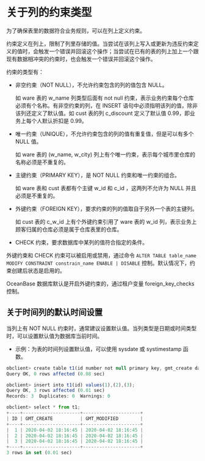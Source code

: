 关于列的约束类型 
=============================



为了确保表里的数据符合业务规则，可以在列上定义约束。

约束定义在列上，限制了列里存储的值。当尝试在该列上写入或更新为违反约束定义的值时，会触发一个错误并回滚这个操作；当尝试在已有的表的列上加上一个跟现有数据相冲突的约束时，也会触发一个错误并回滚这个操作。

约束的类型有：

* 非空约束（NOT NULL），不允许约束包含的列的值包含 NULL。

  如 ware 表的 w_name 列类型后面有 not null 约束，表示业务约束每个仓库必须有个名称。有非空约束的列，在 INSERT 语句中必须指明该列的值，除非该列还定义了默认值。如 cust 表的列 c_discount 定义了默认值 0.99，即业务上每个人默认折扣是 0.99。
  




<!-- -->

* 唯一约束（UNIQUE），不允许约束包含的列的值有重复值，但是可以有多个 NULL 值。

  如 ware 表的 (w_name, w_city) 列上有个唯一约束，表示每个城市里仓库的名称必须是不重复的。
  




<!-- -->

* 主键约束（PRIMARY KEY），是 NOT NULL 约束和唯一约束的组合。

  如 ware 表和 cust 表都有个主键 w_id 和 c_id ，这两列不允许为 NULL 并且必须是不重复的。
  




<!-- -->

* 外键约束（FOREIGN KEY），要求约束的列的值取自于另外一个表的主键列。

  如 cust 表的 c_w_id 上有个外键约束引用了 ware 表的 w_id 列，表示业务上顾客归属的仓库必须是属于仓库表里的仓库。
  

* CHECK 约束，要求数据库中某列的值符合指定的条件。

  




外键约束和 CHECK 约束可以被启用或禁用，通过命令 `ALTER TABLE table_name MODIFY CONSTRAINT constrain_name ENABLE | DISABLE` 控制。默认情况下，约束创建后状态是启用的。

OceanBase 数据库默认是开启外键约束的，通过租户变量 foreign_key_checks 控制。

关于时间列的默认时间设置 
---------------------

当列上有 NOT NULL 约束时，通常建议设置默认值。当列类型是日期或时间类型时，可以设置默认值为数据库当前时间。

* 示例：为表的时间列设置默认值，可以使用 sysdate 或 systimestamp 函数。

  




```javascript
obclient> create table t1(id number not null primary key, gmt_create date not null default sysdate, gmt_Modified date not null default sysdate);
Query OK, 0 rows affected (0.08 sec)

obclient> insert into t1(id) values(1),(2),(3);
Query OK, 3 rows affected (0.01 sec)
Records: 3  Duplicates: 0  Warnings: 0

obclient> select * from t1;
+----+---------------------+---------------------+
| ID | GMT_CREATE          | GMT_MODIFIED        |
+----+---------------------+---------------------+
|  1 | 2020-04-02 18:16:45 | 2020-04-02 18:16:45 |
|  2 | 2020-04-02 18:16:45 | 2020-04-02 18:16:45 |
|  3 | 2020-04-02 18:16:45 | 2020-04-02 18:16:45 |
+----+---------------------+---------------------+
3 rows in set (0.01 sec)
```


